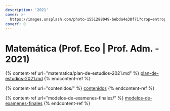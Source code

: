 ```yaml
---
description: '2021'
cover: >-
  https://images.unsplash.com/photo-1551288049-bebda4e38f71?crop=entropy&cs=srgb&fm=jpg&ixid=MnwxOTcwMjR8MHwxfHNlYXJjaHw0fHxlY29ub21pY3N8ZW58MHx8fHwxNjM2NDY5Mjkw&ixlib=rb-1.2.1&q=85
coverY: 0
---
```


# Matemática (Prof. Eco | Prof. Adm. - 2021)

{% content-ref url="matematica/plan-de-estudios-2021.md" %}
[plan-de-estudios-2021.md](matematica/plan-de-estudios-2021.md)
{% endcontent-ref %}

{% content-ref url="contenidos/" %}
[contenidos](contenidos/)
{% endcontent-ref %}

{% content-ref url="modelos-de-examenes-finales/" %}
[modelos-de-examenes-finales](modelos-de-examenes-finales/)
{% endcontent-ref %}
